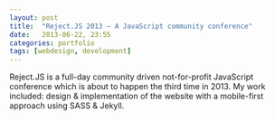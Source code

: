 ```yaml
---
layout: post
title:  "Reject.JS 2013 – A JavaScript community conference"
date:   2013-06-22, 23:55
categories: portfolio
tags: [webdesign, development]
---
```


Reject.JS is a full-day community driven not-for-profit JavaScript conference which is about to happen the third time in 2013. My work included: design & implementation of the website with a mobile-first approach using SASS & Jekyll.
